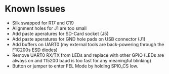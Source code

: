 # Known Issues
- Silk swapped for R17 and C19
- Alignment holes for J1 are too small
- Add paste aperatures for SD-Card socket (J5)
- Add paste aperatures for GND hole pads on USB connector (J1)
- Add buffers on UART0 (my external tools are back-powering through the F1C200s 
ESD diodes)
- Remove UART0 RX/TX from LEDs and replace with other GPIO (LEDs are always on 
and 115200 baud is too fast for any meaningful blinking)
- Button or jumper to enter FEL Mode by holding SPI0_CS low.
